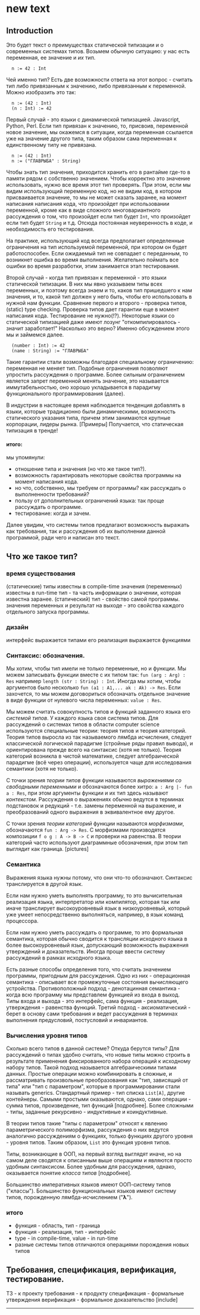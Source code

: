 # new text

## Introduction

Это будет текст о преимуществах статической типизации и о современных системах типов.
Возьмем обычную ситуацию: у нас есть переменная, ее значение и *их* тип.

```
  n := 42 : Int
```

Чей именно тип? Есть две возможности ответа на этот вопрос - считать тип либо привязанным к значению, либо привязанным к переменной. Можно изобразить это так:

```
  n := (42 : Int)
  (n : Int) := 42
```

Первый случай - это языки с динамической типизацией. Javascript, Python, Perl. Если тип привязан к значению, то, присвоив, переменной новое значение, мы окажемся в ситуации, когда переменная ссылается уже на значение другого типа, таким образом сама переменная к единственному типу не привязана.

```
  n := (42 : Int)
  n := ("ГЛАВРЫБА" : String)
```

Чтобы знать тип значения, приходится хранить его в рантайме где-то в памяти рядом с собственно значением. Чтобы корректно это значение использовать, нужно все время этот тип проверять. При этом, если мы видим использующий переменную код, но не видим код, в котором присваивается значение, то мы не может сказать заранее, на момент написания написания кода, что произойдет при использовании переменной, кроме как в виде сложного многовариантного рассуждения о том, что произойдет если тип будет `Int`, что произойдет если тип будет `String` и т.д. Отсюда постоянная неуверенность в коде, и необходимость его тестирования.

На практике, использующий код всегда предполагает определенные ограничения на тип используемой переменной, при котором он будет работоспособен. Если ожидаемый тип не совпадает с переданным, то возникнет ошибка во время выполнения. Желательно поймать все ошибки во время разработки, этим занимается этап тестирования.

Второй случай - когда тип привязан к переменной - это языки статической типизации. В них мы явно указываем типы всех переменных, и поэтому всегда знаем и то, каков тип пришедшего к нам значения, и то, какой тип должен у него быть, чтобы его использовать в нужной нам функции. Сравнение первого и второго - проверка типов, (static) type checking. Проверка типов дает гарантии еще в момент написания кода. Тестирование не нужно(!?). Некоторые языки со статической типизацией даже имеют лозунг "откомпилировалось - значит заработает!" Насколько это верно? Именно обсуждением этого мы и займемся далее.

```
  (number : Int) := 42
  (name : String) := "ГЛАВРЫБА"
```

Такие гарантии стали возможны благодаря специальному ограничению: переменная не меняет тип. Подобные ограничения позволяют упростить рассуждения о программе. Более сильным ограничением является запрет переменной менять значение, это называется иммутабельностью, оно хорошо укладывается в парадигму функционального программирования (далее).

В индустрии в настоящее время наблюдается тенденция добавлять в языки, которые традиционно были динамическими, возможность статического указания типа, причем этим занимаются крупные корпорации, лидеры рынка. [Примеры] Получается, что статическая типизация в тренде!

#### итого:

мы упомянули:
- отношение типа и значения (но что же такое тип?).
- возможность гарантировать некоторые свойства программы на момент написания кода.
- но что, собственно, мы требуем от программы? как рассуждать о выполненности требований?
- пользу от дополнительных ограничений языка: так проще рассуждать о программе.
- тестирование: когда и зачем.

Далее увидим, что системы типов предлагают возможность выражать как требования, так и рассуждения об их выполнении данной программой, ради чего и написан это текст.

## Что же такое тип?

### время существования

(статические) типы известны в compile-time
значения (переменных) известны в run-time
тип - та часть информации о значении, которая известна заранее.
(статический) тип - свойство самой программы.
значения переменных и результат на выходе - это свойства каждого отдельного запуска программы.

### дизайн

интерфейс выражается типами
его реализация выражается функциями

### Синтаксис: обозначения.

Мы хотим, чтобы тип имели не только переменные, но и функции.
Мы можем записывать функции вместе с их типом так: `fun (arg : Arg) : Res` например `length (str : String) : Int`.
Иногда мы хотим, чтобы аргументов было несколько `fun (a1 : A1,... ak : Ak) -> Res`.
Если захочется, то мы можем договориться обозначать отдельное значение в виде функции от нулевого числа переменных: `value : Res`.

Мы можем считать совокупность типов и функций заданного языка его *системой типов*. У каждого языка своя система типов.
Для рассуждений о системах типов в области computer science используются специальные теории: теория типов и теория категорий. Теория типов выросла из так называемого лямбда исчисления, следует классической логической парадигме (стройные ряды правил вывода), и ориентирована прежде всего на синтаксис (хотя не только). Теория категорий возникла в чистой математике, следует алгебраической парадигме (всё через операции), используется чаще для исследования семантики (хотя не только).

С точки зрения *теории типов* функции называются *выражениями со свободными переменными* и обозначаются более хитро: `a : Arg |- fun a : Res`, при этом аргументы функции и их тип здесь называют *контекстом*. Рассуждения о выражениях обычно ведутся в терминах подстановок и редукций - т.е. замены переменной на выражение, и преобразований одного выражения в эквивалентное ему другое.

С точки зрения *теории категорий* функции называются *морфизмами*, обозначаются `fun : Arg -> Res`. С морфизмами производятся композиции `f o g : A -> B -> C` и проверки на равенства. В теории категорий часто используют диаграммные обозначения, при этом тип выглядит как граница. [pictures]

### Семантика

Выражения языка нужны потому, что они что-то обозначают.
Синтаксис транслируется в другой язык.

Если нам нужно уметь выполнять программу, то это вычисительная реализация языка, интерпретатор или компилятор, которая так или иначе транслирует высокоуровневый язык в низкоуровневый, который уже умеет непосредственно выполняться, например, в язык команд процессора.

Если нам нужно уметь рассуждать о программе, то это формальная семантика, которая обычно сводится к трансляции исходного языка в более высокоуровневый язык, допускающий возможность выражения утверждений и доказательств. Иногда проще ввести систему рассуждений в рамках исходного языка.

Есть разные способы определения того, что считать значением программы, пригодным для рассуждения. Одно из них - операционная семантика - описывает все промежуточные состояния вычисляющего устройства. Противоположный подход - денотацинная семантика - когда всю программу мы представлем функцией из входа в выход. Типы входа и выхода - это интерфейс, сама функция - реализация, утверждения - равенства функций. Третий подход - аксиоматический - берет в основу сами требования и ведет рассуждения в терминах выполнения предусловий, постусловий и инвариантов.

### Вычисления уровня типов

Сколько всего типов в данной системе? Откуда берутся типы? Для рассуждений о типах удобно считать, что новые типы можно строить в результате применения фиксированного набора операций к исходному набору типов. Такой подход называется алгебраическими типами данных. Простые операции можно комбинировать в сложные, и рассматривать произвольные преобразования как "тип, зависящий от типа" или "тип с параметром", которые в программировании стали называть generics. Стандартный пример - тип списка `List[A]`, другие контейнеры. Самыми простыми оказываются, однако, сами операции - сумма типов, произведение, тип функций [подробнее]. Более сложными - типы, заданные рекурсивно - индуктивные и коиндуктивные.

В теории типов такие "типы с параметром" относят к явлению параметрического полиморфизма, рассуждения о них ведутся аналогично рассуждениям о функциях, только функциях другого уровня - уровня типов. Таким образом, `List` это функция уровня типов.

Типы, возникающие в ООП, на первый взгляд выглядят иначе, но на самом деле сводятся к описанным выше операциям и являются просто удобным синтаксисом. Более удобным для рассуждения, однако, оказывается понятие *класса типов* [подробнее].

Большинство императивных языков имеют ООП-систему типов ("классы"). Большинство функциональных языков имеют систему типов, порожденную лямбда-исчислением ("__λ__").

### итого

- функция - область, тип - граница
- функция - реализация, тип - интерфейс
- type - in compile-time, value - in run-time
- разные системы типов отличаются операциями порождения новых типов

## Требования, спецификация, верификация, тестирование.

ТЗ - к проекту
требования - к продукту
спецификация - формальные утверждения
верификация - формальное доказательство
[include]



----
